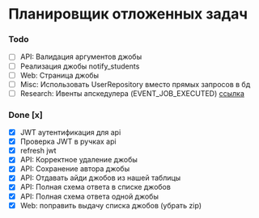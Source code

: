 # Планировщик отложенных задач

### Todo
- [ ] API: Валидация аргументов джобы
- [ ] Реализация джобы notify_students
- [ ] Web: Страница джобы
- [ ] Misc: Использовать UserRepository вместо прямых запросов в бд
- [ ] Research: Ивенты апскедулера (EVENT_JOB_EXECUTED) [ссылка](https://apscheduler.readthedocs.io/en/3.x/modules/events.html#event-codes)

### Done [x]
- [x] JWT аутентификация для api
- [x] Проверка JWT в ручках api
- [x] refresh jwt
- [x] API: Корректное удаление джобы
- [x] API: Сохранение автора джобы
- [x] API: Отдавать айди джобов из нашей таблицы
- [x] API: Полная схема ответа в списке джобов
- [x] API: Полная схема ответа одной джобы
- [x] Web: поправить выдачу списка джобов (убрать zip)
